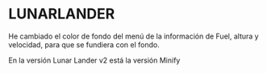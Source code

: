 # LUNARLANDER

He cambiado el color de fondo del menú de la información de Fuel, altura y velocidad, para que se fundiera con el fondo.

En la versión Lunar Lander v2 está la versión Minify
